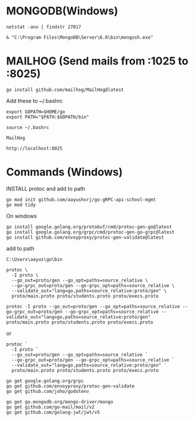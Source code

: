 # MONGODB(Windows) 

```
netstat -ano | findstr 27017
```
```
& "C:\Program Files\MongoDB\Server\6.0\bin\mongosh.exe"
```

# MAILHOG (Send mails from :1025 to :8025)

```
go install github.com/mailhog/MailHog@latest
```

Add these to ~/.bashrc

```
export GOPATH=$HOME/go
export PATH="$PATH:$GOPATH/bin"
```
```
source ~/.bashrc
```
```
MailHog
```
```
http://localhost:8025
```

# Commands (Windows)
INSTALL protoc and add to path

```
go mod init github.com/aayushxrj/go-gRPC-api-school-mgmt
go mod tidy
```

On windows 
```
go install google.golang.org/protobuf/cmd/protoc-gen-go@latest
go install google.golang.org/grpc/cmd/protoc-gen-go-grpc@latest
go install github.com/envoyproxy/protoc-gen-validate@latest
```
add to path
```
C:\Users\aayus\go\bin
```

```
protoc \
  -I proto \
  --go_out=proto/gen --go_opt=paths=source_relative \
  --go-grpc_out=proto/gen --go-grpc_opt=paths=source_relative \
  --validate_out="lang=go,paths=source_relative:proto/gen" \
  proto/main.proto proto/students.proto proto/execs.proto
```
```
protoc -I proto --go_out=proto/gen --go_opt=paths=source_relative --go-grpc_out=proto/gen --go-grpc_opt=paths=source_relative --validate_out="lang=go,paths=source_relative:proto/gen" proto/main.proto proto/students.proto proto/execs.proto
```
or
```
protoc `
  -I proto `
  --go_out=proto/gen --go_opt=paths=source_relative `
  --go-grpc_out=proto/gen --go-grpc_opt=paths=source_relative `
  --validate_out="lang=go,paths=source_relative:proto/gen" `
  proto/main.proto proto/students.proto proto/execs.proto
```

```
go get google.golang.org/grpc
go get github.com/envoyproxy/protoc-gen-validate
go get github.com/joho/godotenv

go get go.mongodb.org/mongo-driver/mongo
go get github.com/go-mail/mail/v2
go get github.com/golang-jwt/jwt/v5

```